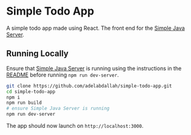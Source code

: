 # Simple Todo App

A simple todo app made using React. The front end for the [Simple Java Server](https://github.com/adelabdallah/simple-java-server).

## Running Locally

Ensure that [Simple Java Server](https://github.com/adelabdallah/simple-java-server) is running using the instructions in the [README](https://github.com/adelabdallah/simple-java-server/blob/master/README.md) before running `npm run dev-server`.

```bash
git clone https://github.com/adelabdallah/simple-todo-app.git
cd simple-todo-app
npm i
npm run build
# ensure Simple Java Server is running
npm run dev-server
```

The app should now launch on `http://localhost:3000`.
